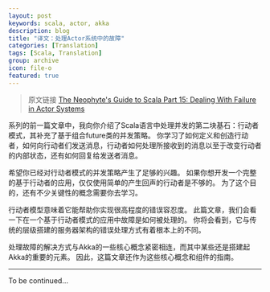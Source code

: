 ```yaml
---
layout: post
keywords: scala, actor, akka
description: blog
title: "译文：处理Actor系统中的故障"
categories: [Translation]
tags: [Scala, Translation]
group: archive
icon: file-o
featured: true
---
```


> 原文链接 [The Neophyte's Guide to Scala Part 15: Dealing With Failure in Actor Systems](http://danielwestheide.com/blog/2013/03/20/the-neophytes-guide-to-scala-part-15-dealing-with-failure-in-actor-systems.html)

系列的前一篇文章中，我向你介绍了Scala语言中处理并发的第二块基石：行动者模式，其补充了基于组合future类的并发策略。
你学习了如何定义和创造行动者，如何向行动者们发送消息，行动者如何处理所接收到的消息以至于改变行动者的内部状态，还有如何回复给发送者消息。

希望你已经对行动者模式的并发策略产生了足够的兴趣。
如果你想开发一个完整的基于行动者的应用，仅仅使用简单的产生回声的行动者是不够的。
为了这个目的，还有不少关键性的概念需要你去学习。

行动者模型意味着它能帮助你实现很高程度的错误容忍度。
此篇文章，我们会看一下在一个基于行动者模式的应用中故障是如何被处理的。
你将会看到，它与传统的层级搭建的服务器架构的错误处理方式有着根本上的不同。

处理故障的解决方式与Akka的一些核心概念紧密相连，而其中某些还是搭建起Akka的重要的元素。
因此，这篇文章还作为这些核心概念和组件的指南。

----

To be continued...
